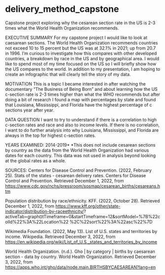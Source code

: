 # delivery_method_capstone
Capstone project exploring why the cesarean section rate in the US is 2-3 times what the World Health Organization recommends.

EXECUTIVE SUMMARY
For my capstone project I would like to look at caesarean sections. The World Health Organization recommends countries not exceed 10 to 15 percent but the US was at 32.1% in 2021; up from 20.7 in 1996. I’m curious to investigate how this compares with other developed countries, a breakdown by race in the US and by geographical area. I would like to spend most of my time focused on the US so I will briefly show how the US compares to the world. In addition to my presentation, I am hoping to create an infographic that will clearly tell the story of my data.


MOTIVATION
This is a topic I became interested in after watching the documentary “The Business of Being Born” and about learning how the US c-section rate is 2-3 times higher than what the WHO recommends but after doing a bit of research I found a map with percentages by state and found that Louisiana, Mississippi, and Florida have the highest percentage of c sections year after year.


 DATA QUESTION
I want to try to understand if there is a correlation to high c-section rates and race and also to income levels. If there is no correlation, I want to do further analysis into why Louisiana, Mississippi, and Florida are always in the top for highest c-section rates.


YEARS EXAMINED: 2014-2019*
*This does not include cesarean sections by country as the data from the World Health Organization had various dates for each country. This data was not used in analysis beyond looking at the global rates as a whole.


SOURCES:
Centers for Disease Control and Prevention. (2022, February 25). Stats of the states - cesarean delivery rates.
    Centers for Disease Control and Prevention. Retrieved December 1, 2022, from
    https://www.cdc.gov/nchs/pressroom/sosmap/cesarean_births/cesareans.htm

Population distribution by race/ethnicity. KFF. (2022, October 28). Retrieved December 1, 2022, from
    https://www.kff.org/other/state-indicator/distribution-by-raceethnicity/?
    activeTab=graph¤tTimeframe=0&amp;startTimeframe=12&amp;sortModel=%7B%22colId%22%3A%22Location%22
    %2C%22sort%22%3A%22asc%22%7D

Wikimedia Foundation. (2022, May 13). List of U.S. states and territories by income. Wikipedia. Retrieved
    December 3, 2022, from https://en.wikipedia.org/wiki/List_of_U.S._states_and_territories_by_income

World Health Organization. (n.d.). Gho | by category | births by caesarean section - data by country. World Health
    Organization. Retrieved December 3, 2022, from
    https://apps.who.int/gho/data/node.main.BIRTHSBYCAESAREAN?lang=en
